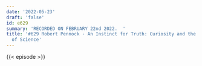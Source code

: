 ```yaml
---
date: '2022-05-23'
draft: 'false'
id: e629
summary: 'RECORDED ON FEBRUARY 22nd 2022.  '
title: '#629 Robert Pennock - An Instinct for Truth: Curiosity and the Moral Character
  of Science'
---
```

{{< episode >}}
